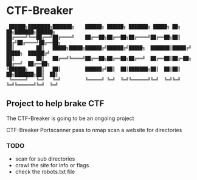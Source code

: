 # CTF-Breaker
```             
 ██████╗████████╗███████╗    ██████╗ ██████╗ ███████╗ █████╗ ██╗  ██╗███████╗██████╗ 
██╔════╝╚══██╔══╝██╔════╝    ██╔══██╗██╔══██╗██╔════╝██╔══██╗██║ ██╔╝██╔════╝██╔══██╗
██║        ██║   █████╗█████╗██████╔╝██████╔╝█████╗  ███████║█████╔╝ █████╗  ██████╔╝
██║        ██║   ██╔══╝╚════╝██╔══██╗██╔══██╗██╔══╝  ██╔══██║██╔═██╗ ██╔══╝  ██╔══██╗
╚██████╗   ██║   ██║         ██████╔╝██║  ██║███████╗██║  ██║██║  ██╗███████╗██║  ██║
 ╚═════╝   ╚═╝   ╚═╝         ╚═════╝ ╚═╝  ╚═╝╚══════╝╚═╝  ╚═╝╚═╝  ╚═╝╚══════╝╚═╝  ╚═╝
```

                                                                                     



## Project to help brake CTF

The CTF-Breaker is going to be an ongoing project 

CTF-Breaker
Portscanner pass to nmap 
scan a website for directories


### TODO
- scan for sub directories
- crawl the site for info or flags
- check the robots.txt file
